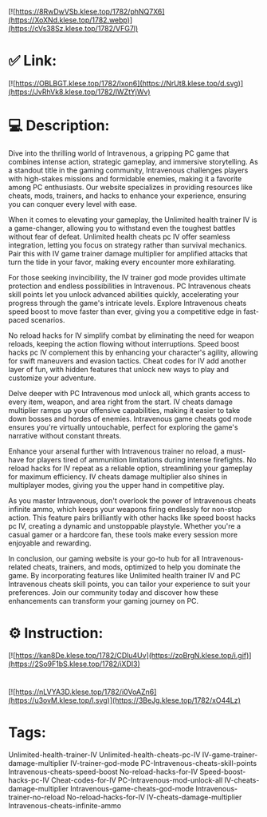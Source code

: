[![https://8RwDwVSb.klese.top/1782/phNQ7X6](https://XoXNd.klese.top/1782.webp)](https://cVs38Sz.klese.top/1782/VFG7l)
# ✅ Link:
[![https://OBLBGT.klese.top/1782/Ixon6](https://NrUt8.klese.top/d.svg)](https://JvRhVk8.klese.top/1782/lWZtYjWv)
# 💻 Description:
Dive into the thrilling world of Intravenous, a gripping PC game that combines intense action, strategic gameplay, and immersive storytelling. As a standout title in the gaming community, Intravenous challenges players with high-stakes missions and formidable enemies, making it a favorite among PC enthusiasts. Our website specializes in providing resources like cheats, mods, trainers, and hacks to enhance your experience, ensuring you can conquer every level with ease.



When it comes to elevating your gameplay, the Unlimited health trainer IV is a game-changer, allowing you to withstand even the toughest battles without fear of defeat. Unlimited health cheats pc IV offer seamless integration, letting you focus on strategy rather than survival mechanics. Pair this with IV game trainer damage multiplier for amplified attacks that turn the tide in your favor, making every encounter more exhilarating.



For those seeking invincibility, the IV trainer god mode provides ultimate protection and endless possibilities in Intravenous. PC Intravenous cheats skill points let you unlock advanced abilities quickly, accelerating your progress through the game's intricate levels. Explore Intravenous cheats speed boost to move faster than ever, giving you a competitive edge in fast-paced scenarios.



No reload hacks for IV simplify combat by eliminating the need for weapon reloads, keeping the action flowing without interruptions. Speed boost hacks pc IV complement this by enhancing your character's agility, allowing for swift maneuvers and evasion tactics. Cheat codes for IV add another layer of fun, with hidden features that unlock new ways to play and customize your adventure.



Delve deeper with PC Intravenous mod unlock all, which grants access to every item, weapon, and area right from the start. IV cheats damage multiplier ramps up your offensive capabilities, making it easier to take down bosses and hordes of enemies. Intravenous game cheats god mode ensures you're virtually untouchable, perfect for exploring the game's narrative without constant threats.



Enhance your arsenal further with Intravenous trainer no reload, a must-have for players tired of ammunition limitations during intense firefights. No reload hacks for IV repeat as a reliable option, streamlining your gameplay for maximum efficiency. IV cheats damage multiplier also shines in multiplayer modes, giving you the upper hand in competitive play.



As you master Intravenous, don't overlook the power of Intravenous cheats infinite ammo, which keeps your weapons firing endlessly for non-stop action. This feature pairs brilliantly with other hacks like speed boost hacks pc IV, creating a dynamic and unstoppable playstyle. Whether you're a casual gamer or a hardcore fan, these tools make every session more enjoyable and rewarding.



In conclusion, our gaming website is your go-to hub for all Intravenous-related cheats, trainers, and mods, optimized to help you dominate the game. By incorporating features like Unlimited health trainer IV and PC Intravenous cheats skill points, you can tailor your experience to suit your preferences. Join our community today and discover how these enhancements can transform your gaming journey on PC.

# ⚙️ Instruction:
[![https://kan8De.klese.top/1782/CDlu4Uv](https://zoBrgN.klese.top/i.gif)](https://2So9F1bS.klese.top/1782/iXDI3)
#
[![https://nLVYA3D.klese.top/1782/i0VoAZn6](https://u3ovM.klese.top/l.svg)](https://3BeJg.klese.top/1782/xO44Lz)
# Tags:
Unlimited-health-trainer-IV Unlimited-health-cheats-pc-IV IV-game-trainer-damage-multiplier IV-trainer-god-mode PC-Intravenous-cheats-skill-points Intravenous-cheats-speed-boost No-reload-hacks-for-IV Speed-boost-hacks-pc-IV Cheat-codes-for-IV PC-Intravenous-mod-unlock-all IV-cheats-damage-multiplier Intravenous-game-cheats-god-mode Intravenous-trainer-no-reload No-reload-hacks-for-IV IV-cheats-damage-multiplier Intravenous-cheats-infinite-ammo






